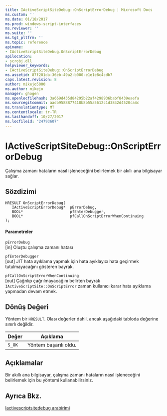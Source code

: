 ```yaml
---
title: IActiveScriptSiteDebug::OnScriptErrorDebug | Microsoft Docs
ms.custom: ''
ms.date: 01/18/2017
ms.prod: windows-script-interfaces
ms.reviewer: ''
ms.suite: ''
ms.tgt_pltfrm: ''
ms.topic: reference
apiname:
- IActiveScriptSiteDebug.OnScriptErrorDebug
apilocation:
- scrobj.dll
helpviewer_keywords:
- IActiveScriptSiteDebug::OnScriptErrorDebug
ms.assetid: 87f201da-36eb-49a2-b000-e1e1e8c4cdb7
caps.latest.revision: 8
author: mikejo5000
ms.author: mikejo
manager: ghogen
ms.openlocfilehash: 3a669d435d84295b22af4298936babf8439eaefa
ms.sourcegitcommit: aadb9588877418b8b55a5612c1d3842d4520ca4c
ms.translationtype: MT
ms.contentlocale: tr-TR
ms.lasthandoff: 10/27/2017
ms.locfileid: "24793607"
---
```

# <a name="iactivescriptsitedebugonscripterrordebug"></a>IActiveScriptSiteDebug::OnScriptErrorDebug
Çalışma zamanı hataların nasıl işleneceğini belirlemek bir akıllı ana bilgisayar sağlar.  
  
## <a name="syntax"></a>Sözdizimi  
  
```  
HRESULT OnScriptErrorDebug(  
   IActiveScriptErrorDebug*  pErrorDebug,  
   BOOL*                     pfEnterDebugger,  
   BOOL*                     pfCallOnScriptErrorWhenContinuing  
);  
```  
  
#### <a name="parameters"></a>Parametreler  
 `pErrorDebug`  
 [in] Oluştu çalışma zamanı hatası  
  
 `pfEnterDebugger`  
 [out] JIT hata ayıklama yapmak için hata ayıklayıcı hata geçirmek tutulmayacağını gösteren bayrak.  
  
 `pfCallOnScriptErrorWhenContinuing`  
 [out] Çağrılıp çağrılmayacağını belirten bayrak `IActiveScriptSite::OnScriptError` zaman kullanıcı karar hata ayıklama yapmadan devam etmek.  
  
## <a name="return-value"></a>Dönüş Değeri  
 Yöntem bir `HRESULT`. Olası değerler dahil, ancak aşağıdaki tabloda değerine sınırlı değildir.  
  
|Değer|Açıklama|  
|-----------|-----------------|  
|`S_OK`|Yöntem başarılı oldu.|  
  
## <a name="remarks"></a>Açıklamalar  
 Bir akıllı ana bilgisayar, çalışma zamanı hataların nasıl işleneceğini belirlemek için bu yöntemi kullanabilirsiniz.  
  
## <a name="see-also"></a>Ayrıca Bkz.  
 [Iactivescriptsitedebug arabirimi](../../winscript/reference/iactivescriptsitedebug-interface.md)